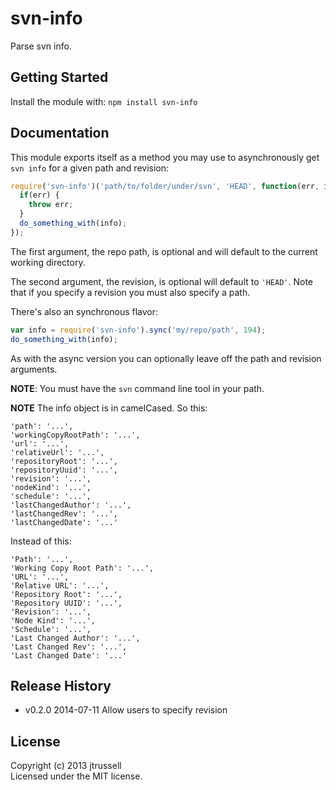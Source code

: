 # svn-info

Parse svn info.

## Getting Started
Install the module with: `npm install svn-info`

## Documentation
This module exports itself as a method you may use to asynchronously get `svn
info` for a given path and revision:

```javascript
require('svn-info')('path/to/folder/under/svn', 'HEAD', function(err, info) {
  if(err) {
    throw err;
  }
  do_something_with(info);
});
```

The first argument, the repo path, is optional and will default to the current
working directory.

The second argument, the revision, is optional will default to `'HEAD'`. Note
that if you specify a revision you must also specify a path.

There's also an synchronous flavor:

```javascript
var info = require('svn-info').sync('my/repo/path', 194);
do_something_with(info);
```

As with the async version you can optionally leave off the path and revision
arguments.

**NOTE**: You must have the `svn` command line tool in your path.

**NOTE** The info object is in camelCased. So this:

```
'path': '...',
'workingCopyRootPath': '...',
'url': '...',
'relativeUrl': '...',
'repositoryRoot': '...',
'repositoryUuid': '...',
'revision': '...',
'nodeKind': '...',
'schedule': '...',
'lastChangedAuthor': '...',
'lastChangedRev': '...',
'lastChangedDate': '...'
```

Instead of this:

```
'Path': '...',
'Working Copy Root Path': '...',
'URL': '...',
'Relative URL': '...',
'Repository Root': '...',
'Repository UUID': '...',
'Revision': '...',
'Node Kind': '...',
'Schedule': '...',
'Last Changed Author': '...',
'Last Changed Rev': '...',
'Last Changed Date': '...'
```

## Release History
- v0.2.0 2014-07-11 Allow users to specify revision

## License
Copyright (c) 2013 jtrussell  
Licensed under the MIT license.
